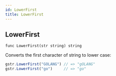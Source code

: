 ```yaml
---
id: LowerFirst
title: LowerFirst
---
```



## LowerFirst
`func LowerFirst(str string) string`

Converts the first character of string to lower case:

```js
gstr.LowerFirst("GOLANG") // => "gOLANG"
gstr.LowerFirst("go")     // => "go"
```
